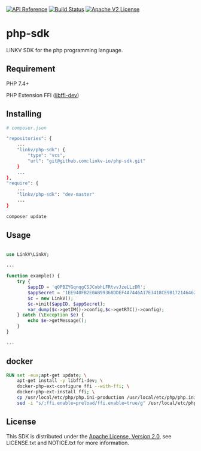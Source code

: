 [![API Reference](https://img.shields.io/badge/api-reference-blue.svg)]()
[![Build Status](https://img.shields.io/static/v1?label=build&message=passing&color=32CD32)]()
[![Apache V2 License](https://img.shields.io/badge/license-Apache%20V2-blue.svg)](https://github.com/linkv-io/php-sdk/blob/master/LICENSE)

# php-sdk

LINKV SDK for the php programming language.

## Requirement
PHP 7.4+

PHP Extension FFI ([libffi-dev](http://sourceware.org/libffi/))

## Installing

```sh
# composer.json

"repositories": {
    ...
    "linkv/php-sdk": {
        "type": "vcs",
        "url": "git@github.com:linkv-io/php-sdk.git"
    }
    ...
},
"require": {
    ...
    "linkv/php-sdk": "dev-master"
    ...
}

```

```sh
composer update
```

## Usage

```php

use LinkV\LinkV;

...

function example() {
    try {
        $appID = 'qOPBZYGqnqgCSJCobhLFRtvvJzeLLzDR';
        $appSecret = '1EE940FB2E0AB99368DDEF4A7446A17E3418CE9B1721464624A504BBD977A4FC1477F6A1A02B22AF64070A49C32E05B1AC23E47D86BF6C490D637A42735E6DF7589D5644B3DF1BCD489186940ADE4C3D61C6028FCAF90D57FDCA7BA1888DD4B060B2996BCF41087A8CDEE52D775548166FC92B83D88125434597B9394AC3F7C81C9B8A41C0191B0A09AD59F20881A087574C51B0288A1867D8B7EE9CABC97C322F6469E4E19261C7A26527CD65299A564B319F42DB70E016537A5AFAAE896BEE';
        $c = new LinkV();
        $c->init($appID, $appSecret);
        var_dump($c->getIM()->config,$c->getRTC()->config);
    } catch (\Exception $e) {
        echo $e->getMessage();
    }
}

...

```
## docker
```dockerfile
RUN set -eux;apt-get update; \
    apt-get install -y libffi-dev; \
    docker-php-ext-configure ffi --with-ffi; \
    docker-php-ext-install ffi; \
    cp /usr/local/etc/php/php.ini-production /usr/local/etc/php/php.ini; \
    sed -i "s/;ffi.enable=preload/ffi.enable=true/g" /usr/local/etc/php/php.ini
```
## License

This SDK is distributed under the
[Apache License, Version 2.0](http://www.apache.org/licenses/LICENSE-2.0),
see LICENSE.txt and NOTICE.txt for more information.